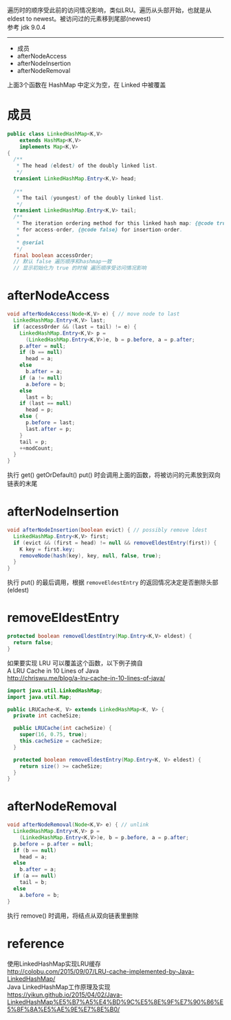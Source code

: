遍历时的顺序受此前的访问情况影响，类似LRU。遍历从头部开始，也就是从eldest to newest。被访问过的元素移到尾部(newest)  
参考 jdk 9.0.4

---
- 成员
- afterNodeAccess
- afterNodeInsertion
- afterNodeRemoval

上面3个函数在 HashMap 中定义为空，在 Linked 中被覆盖

# 成员

``` java
public class LinkedHashMap<K,V>
    extends HashMap<K,V>
    implements Map<K,V>
{
  /**
   * The head (eldest) of the doubly linked list.
   */
  transient LinkedHashMap.Entry<K,V> head;
  
  /**
   * The tail (youngest) of the doubly linked list.
   */
  transient LinkedHashMap.Entry<K,V> tail;
  /**
   * The iteration ordering method for this linked hash map: {@code true}
   * for access-order, {@code false} for insertion-order.
   *
   * @serial
   */
  final boolean accessOrder;
  // 默认 false 遍历顺序和hashmap一致
  // 显示初始化为 true 的时候 遍历顺序受访问情况影响
```

# afterNodeAccess
``` java
void afterNodeAccess(Node<K,V> e) { // move node to last
  LinkedHashMap.Entry<K,V> last;
  if (accessOrder && (last = tail) != e) {
    LinkedHashMap.Entry<K,V> p =
      (LinkedHashMap.Entry<K,V>)e, b = p.before, a = p.after;
    p.after = null;
    if (b == null)
      head = a;
    else
      b.after = a;
    if (a != null)
      a.before = b;
    else
      last = b;
    if (last == null)
      head = p;
    else {
      p.before = last;
      last.after = p;
    }
    tail = p;
    ++modCount;
  }
}
```
执行 get() getOrDefault() put() 时会调用上面的函数，将被访问的元素放到双向链表的末尾

# afterNodeInsertion
``` java
void afterNodeInsertion(boolean evict) { // possibly remove ldest
  LinkedHashMap.Entry<K,V> first;
  if (evict && (first = head) != null && removeEldestEntry(first)) {
    K key = first.key;
    removeNode(hash(key), key, null, false, true);
  }
}
```
执行 put() 的最后调用，根据 `removeEldestEntry` 的返回情况决定是否删除头部(eldest)

# removeEldestEntry
``` java
protected boolean removeEldestEntry(Map.Entry<K,V> eldest) {
  return false;
}
```
如果要实现 LRU 可以覆盖这个函数，以下例子摘自  
A LRU Cache in 10 Lines of Java  
<http://chriswu.me/blog/a-lru-cache-in-10-lines-of-java/>

``` java
import java.util.LinkedHashMap;
import java.util.Map;

public LRUCache<K, V> extends LinkedHashMap<K, V> {
  private int cacheSize;

  public LRUCache(int cacheSize) {
    super(16, 0.75, true);
    this.cacheSize = cacheSize;
  }

  protected boolean removeEldestEntry(Map.Entry<K, V> eldest) {
    return size() >= cacheSize;
  }
}
```

# afterNodeRemoval
``` java
void afterNodeRemoval(Node<K,V> e) { // unlink
  LinkedHashMap.Entry<K,V> p =
    (LinkedHashMap.Entry<K,V>)e, b = p.before, a = p.after;
  p.before = p.after = null;
  if (b == null)
    head = a;
  else
    b.after = a;
  if (a == null)
    tail = b;
  else
    a.before = b;
}
```
执行 remove() 时调用，将结点从双向链表里删除

# reference
使用LinkedHashMap实现LRU缓存  
<http://colobu.com/2015/09/07/LRU-cache-implemented-by-Java-LinkedHashMap/>  
Java LinkedHashMap工作原理及实现  
<https://yikun.github.io/2015/04/02/Java-LinkedHashMap%E5%B7%A5%E4%BD%9C%E5%8E%9F%E7%90%86%E5%8F%8A%E5%AE%9E%E7%8E%B0/>
